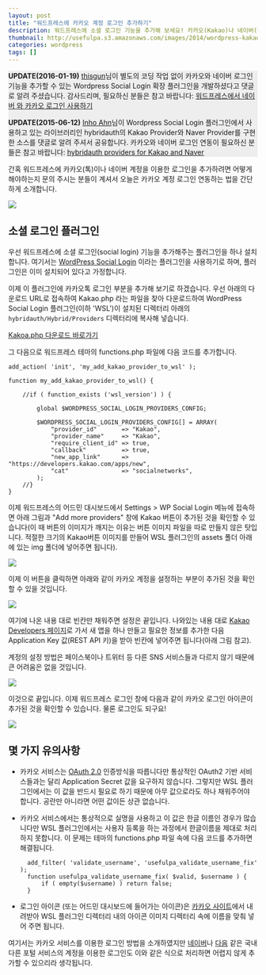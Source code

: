 ```yaml
---
layout: post
title: "워드프레스에 카카오 계정 로그인 추가하기"
description: 워드프레스에 소셜 로그인 기능을 추가해 보세요! 카카오(Kakao)나 네이버(Naver) 같은 국내 서비스 계정을 이용한 로그인도 간단하게 추가할 수 있습니다.
thumbnail: http://usefulpa.s3.amazonaws.com/images/2014/wordpress-kakao-social-login.png
categories: wordpress
tags: []
---
```


<div class="panel panel-default">
  <div class="panel-body" style="background: #eee;">
    <p>  
    <strong>UPDATE(2016-01-19)</strong> <a href="https://disqus.com/by/thisgun/" target="_blank">thisgun</a>님이 별도의 코딩 작업 없이 카카오와 네이버 로그인 기능을 추가할 수 있는 Wordpress Social Login 확장 플러그인을 개발하셨다고 댓글로 알려 주셨습니다. 감사드리며, 필요하신 분들은 참고 바랍니다: 
    <a href="http://sir.co.kr/gnucommerce_tip/6" target="_blank">워드프레스에서 네이버 와 카카오 로그인 사용하기</a>
    </p>
    <p>  
    <strong>UPDATE(2015-06-12)</strong> <a href="https://disqus.com/by/kuthia/" target="_blank">Inho Ahn</a>님이 Wordpress Social Login 플러그인에서 사용하고 있는 라이브러리인 hybridauth의 Kakao Provider와 Naver Provider를 구현한 소스를 댓글로 알려 주셔서 공유합니다. 
    카카오와 네이버 로그인 연동이 필요하신 분들은 참고 바랍니다:
    <a href="https://github.com/jinseokoh/additional-providers" target="_blank">hybridauth providers for Kakao and Naver</a>
    </p>
  </div>
</div>

<!-- <div class="panel panel-default">
  <div class="panel-body" style="background: #eee;">
    <strong>UPDATE(2015-05-26)</strong> Kakao 로그인이 제대로 작동하지 않는다고 문의주시는 분들이 계셔서, 아래 포스팅의 내용대로 저희 사이트에 <a href="http://blog.usefulparadigm.com/wp-login.php" target="_blank">DEMO</a>를 적용해 두었으니 참고 바랍니다. DEMO 테스트로 로그인한 사용자 정보는 주기적으로 삭제 처리됩니다.
  </div>
</div> -->


간혹 워드프레스에 카카오(톡)이나 네이버 계정을 이용한 로그인을 추가하려면 어떻게 해야하는지 문의 주시는 분들이 계셔서 오늘은 카카오 계정 로그인 연동하는 법을 간단하게 소개합니다.

![](http://usefulpa.s3.amazonaws.com/images/2014/kakao_account_login_btn_large_narrow_ov.png)

소셜 로그인 플러그인
-----

우선 워드프레스에 소셜 로그인(social login) 기능을 추가해주는 플러그인을 하나 설치합니다. 여기서는 [WordPress Social Login](http://wordpress.org/plugins/wordpress-social-login/) 이라는 플러그인을 사용하기로 하며, 플러그인은 이미 설치되어 있다고 가정합니다.

이제 이 플러그인에 카카오톡 로그인 부분을 추가해 보기로 하겠습니다. 우선 아래의 다운로드 URL로 접속하여 Kakao.php 라는 파일을 찾아 다운로드하여 WordPress Social Login 플러그인(이하 'WSL')이 설치된 디렉터리 아래의 `hybridauth/Hybrid/Providers` 디렉터리에 복사해 넣습니다.

<div class="panel panel-default">
  <div class="panel-body">
		<a href="https://github.com/usefulparadigm/hybridauth-kakao">Kakoa.php 다운로드 바로가기</a>
  </div>
</div>

그 다음으로  워드프레스 테마의 functions.php 파일에 다음 코드를 추가합니다.

	add_action( 'init', 'my_add_kakao_provider_to_wsl' );
	
	function my_add_kakao_provider_to_wsl() {
	
	    //if ( function_exists ('wsl_version') ) {
	
	        global $WORDPRESS_SOCIAL_LOGIN_PROVIDERS_CONFIG;
	
	        $WORDPRESS_SOCIAL_LOGIN_PROVIDERS_CONFIG[] = ARRAY(
	            "provider_id"       => "Kakao",
	            "provider_name"     => "Kakao",
	            "require_client_id" => true,
	            "callback"          => true,
	            "new_app_link"      => "https://developers.kakao.com/apps/new",
	            "cat"               => "socialnetworks",
	        );
	    //}
	}

이제 워드프레스의 어드민 대시보드에서 Settings > WP Social Login 메뉴에 접속하면 아래 그림과 "Add more providers" 창에 Kakao 버튼이 추가된 것을 확인할 수 있습니다(이 때 버튼의 이미지가 깨지는 이유는 버튼 이미지 파일을 따로 만들지 않은 탓입니다. 적절한 크기의 Kakao버튼 이미지를 만들어 WSL 플러그인의 assets 폴더 아래에 있는 img 폴더에 넣어주면 됩니다).

![](http://usefulpa.s3.amazonaws.com/images/2014/add-more-providers.png)

이제 이 버튼을 클릭하면 아래와 같이 카카오 계정을 설정하는 부분이 추가된 것을 확인할 수 있을 것입니다.

![](http://usefulpa.s3.amazonaws.com/images/2014/wsl-dashboard-kakao-login.png)

여기에 나온 내용 대로 빈칸만 채워주면 설정은 끝입니다. 나와있는 내용 대로 [Kakao Developers 페이지](https://developers.kakao.com/apps/new)로 가서 새 앱을 하나 만들고 필요한 정보를 추가한 다음 Application Key 값(REST API 키)을 받아 빈칸에 넣어주면 됩니다(아래 그림 참고). 

계정의 설정 방법은 페이스북이나 트위터 등 다른 SNS 서비스들과 다르지 않기 때문에 큰 어려움은 없을 것입니다. 

![](http://usefulpa.s3.amazonaws.com/images/2014/hybridauth-kakao-settings.png)

이것으로 끝입니다. 이제 워드프레스 로그인 창에 다음과 같이 카카오 로그인 아이콘이 추가된 것을 확인할 수 있습니다. 물론 로그인도 되구요!

![](http://usefulpa.s3.amazonaws.com/images/2014/wp-login-kakao-icon.png)


몇 가지 유의사항
-----

* 카카오 서비스는 [OAuth 2.0](http://oauth.net/2/) 인증방식을 따릅니다만 통상적인 OAuth2 기반 서비스들과는 달리 Application Secret 값을 요구하지 않습니다. 그렇지만 WSL 플러그인에서는 이 값을 반드시 필요로 하기 때문에 아무 값으로라도 하나 채워주어야 합니다. 공란만 아니라면 어떤 값이든 상관 없습니다.

* 카카오 서비스에서는 통상적으로 실명을 사용하고 이 값은 한글 이름인 경우가 많습니다만 WSL 플러그인에서는 사용자 등록을 하는 과정에서 한글이름을 제대로 처리하지 못합니다. 이 문제는 테마의 functions.php 파일 속에 다음 코드를 추가하면 해결됩니다.

		add_filter( 'validate_username', 'usefulpa_validate_username_fix' );
		function usefulpa_validate_username_fix( $valid, $username ) {
		    if ( empty($username) ) return false;
		}

* 로그인 아이콘 (또는 어드민 대시보드에 들어가는 아이콘)은 [카카오 사이트](https://developers.kakao.com/buttons)에서 내려받아 WSL 플러그인 디렉터리 내의 아이콘 이미지 디렉터리 속에 이름을 맞춰 넣어 주면 됩니다.

여기서는 카카오 서비스를 이용한 로그인 방법을 소개하였지만 [네이버](http://developer.naver.com/wiki/pages/OAuth2)나 [다음](http://dna.daum.net/apis/oauth) 같은 국내 다른 포털 서비스의 계정을 이용한 로그인도 이와 같은 식으로 처리하면 어렵지 않게 추가할 수 있으리라 생각됩니다.


